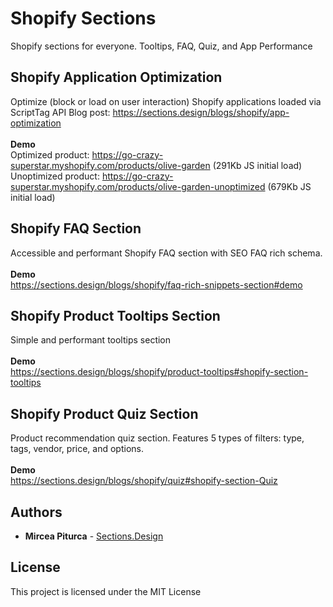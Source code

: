 # Shopify Sections
Shopify sections for everyone. Tooltips, FAQ, Quiz, and App Performance



## Shopify Application Optimization
Optimize (block or load on user interaction) Shopify applications loaded via ScriptTag API
Blog post: https://sections.design/blogs/shopify/app-optimization
<br /><br />**Demo**<br />
Optimized product: https://go-crazy-superstar.myshopify.com/products/olive-garden (291Kb JS initial load)<br />
Unoptimized product: https://go-crazy-superstar.myshopify.com/products/olive-garden-unoptimized (679Kb JS initial load)


## Shopify FAQ Section
Accessible and performant Shopify FAQ section with 
SEO FAQ rich schema.
<br /><br />**Demo**<br />
https://sections.design/blogs/shopify/faq-rich-snippets-section#demo


## Shopify Product Tooltips Section
Simple and performant tooltips section
<br /><br />**Demo**<br />
https://sections.design/blogs/shopify/product-tooltips#shopify-section-tooltips


## Shopify Product Quiz Section
Product recommendation quiz section. Features 5 types of filters: type, tags, vendor, price, and options.
<br /><br />**Demo**<br />
https://sections.design/blogs/shopify/quiz#shopify-section-Quiz


## Authors
* **Mircea Piturca** - [Sections.Design](https://sections.design)


## License
This project is licensed under the MIT License

